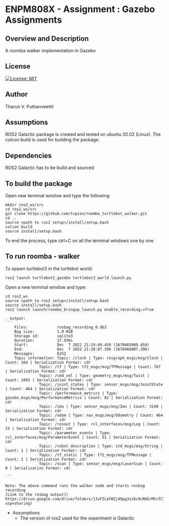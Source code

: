 # ENPM808X - Assignment : Gazebo Assignments

## Overview and Description

A roomba walker implementation in Gazebo

## License

[![License: MIT](https://img.shields.io/badge/License-MIT-green.svg)](https://opensource.org/licenses/MIT)

## Author

Tharun V. Puthanveettil

## Assumptions
ROS2 Galactic package is created and tested on ubuntu 20.02 (Linux).
The colcon build is used for building the package.

## Dependencies
ROS2 Galactic has to be build and sourced

## To build the package

Open new terminal window and type the following:
```
mkdir ros2_ws/src
cd ros2_ws/src
git clone https://github.com/tvpian/roomba_turtlebot_walker.git
cd ..
source <path to ros2 setup>/install/setup.bash    
colcon build
source install/setup.bash
```
To end the process, type ctrl+C on all the terminal windows one by one.



## To run roomba - walker
To spawn turtlebot3 in the turtlebot world:  
```
ros2 launch turtlebot3_gazebo turtlebot3_world.launch.py
```


Open a new terminal window and type:
```
cd ros2_ws
source <path to ros2 setup>/install/setup.bash    
source install/setup.bash 
ros2 launch launch/roomba_bringup_launch.py enable_recording:=True
```

    - output:
    ```
		Files:             rosbag_recording_0.db3
		Bag size:          1.9 MiB
		Storage id:        sqlite3
		Duration:          17.936s
		Start:             Dec  7 2022 21:19:49.459 (1670465989.459)
		End:               Dec  7 2022 21:20:07.396 (1670466007.396)
		Messages:          6252
		Topic information: Topic: /clock | Type: rosgraph_msgs/msg/Clock | Count: 164 | Serialization Format: cdr
				   Topic: /tf | Type: tf2_msgs/msg/TFMessage | Count: 767 | Serialization Format: cdr
				   Topic: /cmd_vel | Type: geometry_msgs/msg/Twist | Count: 1093 | Serialization Format: cdr
				   Topic: /joint_states | Type: sensor_msgs/msg/JointState | Count: 464 | Serialization Format: cdr
				   Topic: /performance_metrics | Type: gazebo_msgs/msg/PerformanceMetrics | Count: 82 | Serialization Format: cdr
				   Topic: /imu | Type: sensor_msgs/msg/Imu | Count: 3140 | Serialization Format: cdr
				   Topic: /odom | Type: nav_msgs/msg/Odometry | Count: 464 | Serialization Format: cdr
				   Topic: /rosout | Type: rcl_interfaces/msg/Log | Count: 25 | Serialization Format: cdr
				   Topic: /parameter_events | Type: rcl_interfaces/msg/ParameterEvent | Count: 51 | Serialization Format: cdr
				   Topic: /robot_description | Type: std_msgs/msg/String | Count: 1 | Serialization Format: cdr
				   Topic: /tf_static | Type: tf2_msgs/msg/TFMessage | Count: 1 | Serialization Format: cdr
				   Topic: /scan | Type: sensor_msgs/msg/LaserScan | Count: 0 | Serialization Format: cdr

    ```
    
    Note: The above command runs the walker node and starts rosbag recording
    [Link to the rosbag output]( https://drive.google.com/drive/folders/13vFILeFBZj49pg3zcKc9cRHGrMtcTC79?usp=sharing)
   
- Assumptions
  - The version of ros2 used for the experiment is Galactic
